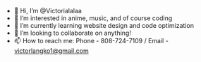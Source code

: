- 👋 Hi, I’m @Victorialalaa
- 👀 I’m interested in anime, music, and of course coding
- 🌱 I’m currently learning website design and code optimization
- 💞️ I’m looking to collaborate on anything!
- 📫 How to reach me: Phone - 808-724-7109 / Email - victorlangko1@gmail.com

<!---
Victorialalaa/Victorialalaa is a ✨ special ✨ repository because its `README.md` (this file) appears on your GitHub profile.
You can click the Preview link to take a look at your changes.
--->
